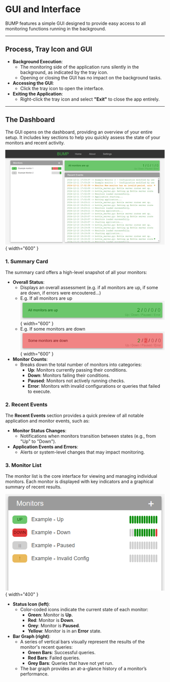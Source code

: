 # GUI and Interface

BUMP features a simple GUI designed to provide easy access to all monitoring functions running in the background.

---

## Process, Tray Icon and GUI
- **Background Execution**:
    - The monitoring side of the application runs silently in the background, as indicated by the tray icon.
    - Opening or closing the GUI has no impact on the background tasks.
- **Accessing the GUI**:
    - Click the tray icon to open the interface.
- **Exiting the Application**:
    - Right-click the tray icon and select **"Exit"** to close the app entirely.

---

## The Dashboard

The GUI opens on the dashboard, providing an overview of your entire setup. It includes key sections to help you quickly assess the state of your monitors and recent activity.

![Dashboard](images/dashboard-example.png){ width="600" }

### 1. Summary Card
The summary card offers a high-level snapshot of all your monitors:

- **Overall Status**:
    - Displays an overall assessment (e.g. if all monitors are up, if some are down, if errors were encoutered...)
    - E.g. If all monitors are up
        ![Summary Card Up](images/summary-up.png){ width="600" }
    - E.g. If some monitors are down
        ![Summary Card Down](images/summary-down.png){ width="600" }
- **Monitor Counts**:
    - Breaks down the total number of monitors into categories:
        - **Up**: Monitors currently passing their conditions.
        - **Down**: Monitors failing their conditions.
        - **Paused**: Monitors not actively running checks.
        - **Error**: Monitors with invalid configurations or queries that failed to execute.



### 2. Recent Events
The **Recent Events** section provides a quick preview of all notable application and monitor events, such as:

- **Monitor Status Changes**:
    - Notifications when monitors transition between states (e.g., from "Up" to "Down").
- **Application Events and Errors**:
    - Alerts or system-level changes that may impact monitoring.


### 3. Monitor List
The monitor list is the core interface for viewing and managing individual monitors. Each monitor is displayed with key indicators and a graphical summary of recent results.

![Monitors List](images/monitors-list.png){ width="400" }

- **Status Icon (left)**:
    - Color-coded icons indicate the current state of each monitor:
        - **Green**: Monitor is **Up**.
        - **Red**: Monitor is **Down**.
        - **Grey**: Monitor is **Paused**.
        - **Yellow**: Monitor is in an **Error** state.
- **Bar Graph (right)**:
    - A series of vertical bars visually represent the results of the monitor's recent queries:
        - **Green Bars**: Successful queries.
        - **Red Bars**: Failed queries.
        - **Grey Bars**: Queries that have not yet run.
    - The bar graph provides an at-a-glance history of a monitor’s performance.
